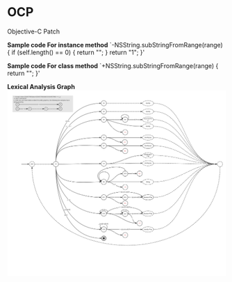 # OCP
Objective-C Patch

**Sample code For instance method**
`-NSString.subStringFromRange(range)
{
    if (self.length() == 0)
    {
        return  "";
    }
    return "1";
}'

**Sample code For class method**
`+NSString.subStringFromRange(range)
{
    return "";
}'

**Lexical Analysis Graph**
 ![image](https://github.com/shuice/OCP/raw/master/lexicalAnalysisGraph.png)
